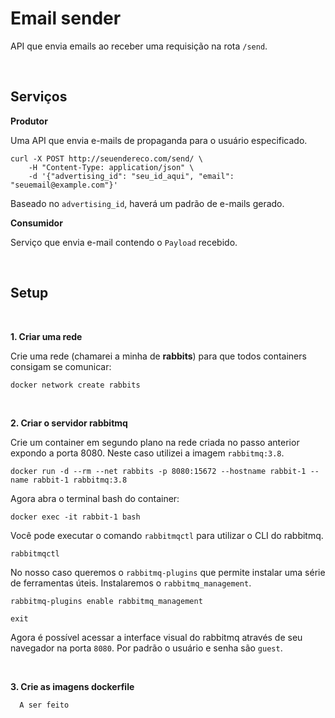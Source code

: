 # Email sender

API que envia emails ao receber uma requisição na rota `/send`.
    
</br>
    
## Serviços

**Produtor**

Uma API que envia e-mails de propaganda para o usuário especificado.

```
curl -X POST http://seuendereco.com/send/ \
    -H "Content-Type: application/json" \
    -d '{"advertising_id": "seu_id_aqui", "email": "seuemail@example.com"}'
```

Baseado no <code>advertising_id</code>, haverá um padrão de e-mails gerado.

**Consumidor**

Serviço que envia e-mail contendo o `Payload` recebido.

</br>

## Setup

</br>

<b>1. Criar uma rede</b>

Crie uma rede (chamarei a minha de **rabbits**) para que todos containers consigam se comunicar:

```
docker network create rabbits
```

</br>

<b>2. Criar o servidor rabbitmq</b>    

Crie um container em segundo plano na rede criada no passo anterior expondo a porta 8080. Neste caso utilizei a imagem `rabbitmq:3.8`.

```
docker run -d --rm --net rabbits -p 8080:15672 --hostname rabbit-1 --name rabbit-1 rabbitmq:3.8
```

Agora abra o terminal bash do container:

```
docker exec -it rabbit-1 bash
```

Você pode executar o comando `rabbitmqctl` para utilizar o CLI do rabbitmq. 

```
rabbitmqctl
```

No nosso caso queremos o `rabbitmq-plugins` que permite instalar uma série de ferramentas úteis. Instalaremos o `rabbitmq_management`.

```
rabbitmq-plugins enable rabbitmq_management
```
```
exit
```

Agora é possível acessar a interface visual do rabbitmq através de seu navegador na porta `8080`. Por padrão o usuário e senha são `guest`.

</br> 

<b>3. Crie as imagens dockerfile</b>

```
  A ser feito
```